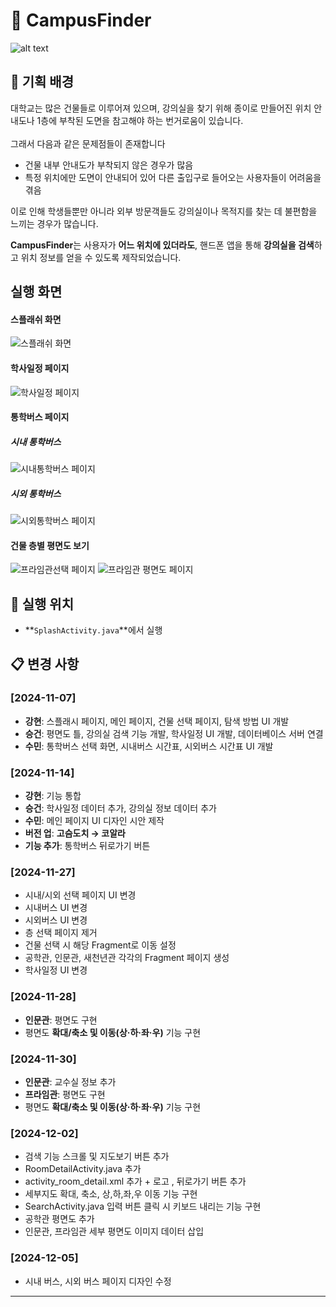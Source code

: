 # 🏫 **CampusFinder**
![alt text](CampusFinderLogo.png)

## **📌 기획 배경**  
대학교는 많은 건물들로 이루어져 있으며, 강의실을 찾기 위해 종이로 만들어진 위치 안내도나 1층에 부착된 도면을 참고해야 하는 번거로움이 있습니다.<br>  
그래서 다음과 같은 문제점들이 존재합니다  
- 건물 내부 안내도가 부착되지 않은 경우가 많음  
- 특정 위치에만 도면이 안내되어 있어 다른 출입구로 들어오는 사용자들이 어려움을 겪음  

이로 인해 학생들뿐만 아니라 외부 방문객들도 강의실이나 목적지를 찾는 데 불편함을 느끼는 경우가 많습니다.  

**CampusFinder**는 사용자가 **어느 위치에 있더라도**, 핸드폰 앱을 통해 **강의실을 검색**하고 위치 정보를 얻을 수 있도록 제작되었습니다.

## **실행 화면**

#### 스플래쉬 화면
![스플래쉬 화면](splash.gif)

#### 학사일정 페이지
![학사일정 페이지](academicCalendar.gif)

#### 통학버스 페이지

##### 시내 통학버스
![시내통학버스 페이지](bus.gif)

##### 시외 통학버스
![시외통학버스 페이지](outbus.gif)

#### 건물 층별 평면도 보기
![프라임관선택 페이지](primeSelect.gif)
![프라임관 평면도 페이지](prime.gif)




## **📂 실행 위치**  
- **`SplashActivity.java`**에서 실행  



## **📋 변경 사항**  

### **[2024-11-07]**  
- **강현**:  스플래시 페이지, 메인 페이지, 건물 선택 페이지, 탐색 방법 UI 개발  
- **승건**:   평면도 틀, 강의실 검색 기능 개발, 학사일정 UI 개발, 데이터베이스 서버 연결  
- **수민**:   통학버스 선택 화면, 시내버스 시간표, 시외버스 시간표 UI 개발  

### **[2024-11-14]**  
- **강현**: 기능 통합  
- **승건**: 학사일정 데이터 추가, 강의실 정보 데이터 추가  
- **수민**: 메인 페이지 UI 디자인 시안 제작  
- **버전 업**: **고슴도치 → 코알라**  
- **기능 추가**: 통학버스 뒤로가기 버튼  

### **[2024-11-27]**  
- 시내/시외 선택 페이지 UI 변경  
- 시내버스 UI 변경  
- 시외버스 UI 변경  
- 층 선택 페이지 제거  
- 건물 선택 시 해당 Fragment로 이동 설정  
- 공학관, 인문관, 새천년관 각각의 Fragment 페이지 생성  
- 학사일정 UI 변경  

### **[2024-11-28]**  
- **인문관**: 평면도 구현  
- 평면도 **확대/축소 및 이동(상·하·좌·우)** 기능 구현  

### **[2024-11-30]**  
- **인문관**: 교수실 정보 추가  
- **프라임관**: 평면도 구현  
- 평면도 **확대/축소 및 이동(상·하·좌·우)** 기능 구현

### **[2024-12-02]**  
- 검색 기능 스크롤 및 지도보기 버튼 추가
- RoomDetailActivity.java 추가
- activity_room_detail.xml 추가 + 로고 , 뒤로가기 버튼 추가
- 세부지도 확대, 축소, 상,하,좌,우 이동 기능 구현
- SearchActivity.java 입력 버튼 클릭 시 키보드 내리는 기능 구현
- 공학관 평면도 추가
- 인문관, 프라임관 세부 평면도 이미지 데이터 삽입

### **[2024-12-05]**  
- 시내 버스, 시외 버스 페이지 디자인 수정

---  
